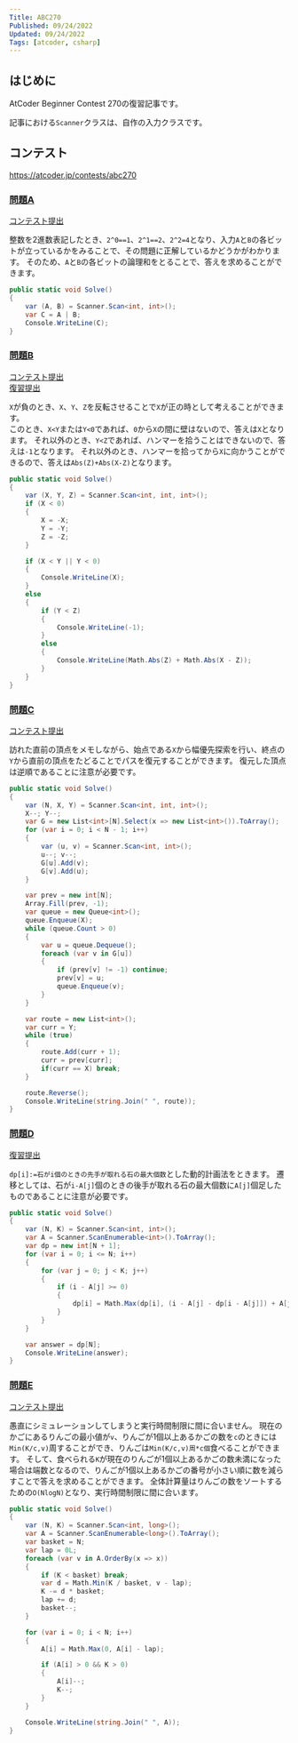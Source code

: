 ```yaml
---
Title: ABC270
Published: 09/24/2022
Updated: 09/24/2022
Tags: [atcoder, csharp]
---
```


## はじめに

AtCoder Beginner Contest 270の復習記事です。

記事における`Scanner`クラスは、自作の入力クラスです。

## コンテスト

<https://atcoder.jp/contests/abc270>

### [問題A](https://atcoder.jp/contests/abc270/tasks/abc270_a)

[コンテスト提出](https://atcoder.jp/contests/abc270/submissions/35093269)

整数を2進数表記したとき、`2^0==1`、`2^1==2`、`2^2=4`となり、入力`A`と`B`の各ビットが立っているかをみることで、その問題に正解しているかどうかがわかります。
そのため、`A`と`B`の各ビットの論理和をとることで、答えを求めることができます。

```csharp
public static void Solve()
{
    var (A, B) = Scanner.Scan<int, int>();
    var C = A | B;
    Console.WriteLine(C);
}
```

### [問題B](https://atcoder.jp/contests/abc270/tasks/abc270_b)

[コンテスト提出](https://atcoder.jp/contests/abc270/submissions/35103936)  
[復習提出](https://atcoder.jp/contests/abc270/submissions/35139218)

`X`が負のとき、`X`、`Y`、`Z`を反転させることで`X`が正の時として考えることができます。  
このとき、`X<Y`または`Y<0`であれば、`0`から`X`の間に壁はないので、答えは`X`となります。
それ以外のとき、`Y<Z`であれば、ハンマーを拾うことはできないので、答えは`-1`となります。
それ以外のとき、ハンマーを拾ってから`X`に向かうことができるので、答えは`Abs(Z)+Abs(X-Z)`となります。

```csharp
public static void Solve()
{
    var (X, Y, Z) = Scanner.Scan<int, int, int>();
    if (X < 0)
    {
        X = -X;
        Y = -Y;
        Z = -Z;
    }

    if (X < Y || Y < 0)
    {
        Console.WriteLine(X);
    }
    else
    {
        if (Y < Z)
        {
            Console.WriteLine(-1);
        }
        else
        {
            Console.WriteLine(Math.Abs(Z) + Math.Abs(X - Z));
        }
    }
}
```

### [問題C](https://atcoder.jp/contests/abc270/tasks/abc270_c)

[コンテスト提出](https://atcoder.jp/contests/abc270/submissions/35106711)

訪れた直前の頂点をメモしながら、始点である`X`から幅優先探索を行い、終点の`Y`から直前の頂点をたどることでパスを復元することができます。
復元した頂点は逆順であることに注意が必要です。

```csharp
public static void Solve()
{
    var (N, X, Y) = Scanner.Scan<int, int, int>();
    X--; Y--;
    var G = new List<int>[N].Select(x => new List<int>()).ToArray();
    for (var i = 0; i < N - 1; i++)
    {
        var (u, v) = Scanner.Scan<int, int>();
        u--; v--;
        G[u].Add(v);
        G[v].Add(u);
    }

    var prev = new int[N];
    Array.Fill(prev, -1);
    var queue = new Queue<int>();
    queue.Enqueue(X);
    while (queue.Count > 0)
    {
        var u = queue.Dequeue();
        foreach (var v in G[u])
        {
            if (prev[v] != -1) continue;
            prev[v] = u;
            queue.Enqueue(v);
        }
    }

    var route = new List<int>();
    var curr = Y;
    while (true)
    {
        route.Add(curr + 1);
        curr = prev[curr];
        if(curr == X) break;
    }

    route.Reverse();
    Console.WriteLine(string.Join(" ", route));
}
```

### [問題D](https://atcoder.jp/contests/abc270/tasks/abc270_d)

[復習提出](https://atcoder.jp/contests/abc270/submissions/35138376)

`dp[i]:=石がi個のときの先手が取れる石の最大個数`とした動的計画法をときます。
遷移としては、石が`i-A[j]`個のときの後手が取れる石の最大個数に`A[j]`個足したものであることに注意が必要です。

```csharp
public static void Solve()
{
    var (N, K) = Scanner.Scan<int, int>();
    var A = Scanner.ScanEnumerable<int>().ToArray();
    var dp = new int[N + 1];
    for (var i = 0; i <= N; i++)
    {
        for (var j = 0; j < K; j++)
        {
            if (i - A[j] >= 0)
            {
                dp[i] = Math.Max(dp[i], (i - A[j] - dp[i - A[j]]) + A[j]);
            }
        }
    }

    var answer = dp[N];
    Console.WriteLine(answer);
}
```

### [問題E](https://atcoder.jp/contests/abc270/tasks/abc270_e)

[コンテスト提出](https://atcoder.jp/contests/abc270/submissions/35124130)

愚直にシミュレーションしてしまうと実行時間制限に間に合いません。
現在のかごにあるりんごの最小値が`v`、りんごが1個以上あるかごの数を`c`のときには`Min(K/c,v)`周することができ、りんごは`Min(K/c,v)周*c個`食べることができます。
そして、食べられる`K`が現在のりんごが1個以上あるかごの数未満になった場合は端数となるので、りんごが1個以上あるかごの番号が小さい順に数を減らすことで答えを求めることができます。
全体計算量はりんごの数をソートするための`O(NlogN)`となり、実行時間制限に間に合います。

```csharp
public static void Solve()
{
    var (N, K) = Scanner.Scan<int, long>();
    var A = Scanner.ScanEnumerable<long>().ToArray();
    var basket = N;
    var lap = 0L;
    foreach (var v in A.OrderBy(x => x))
    {
        if (K < basket) break;
        var d = Math.Min(K / basket, v - lap);
        K -= d * basket;
        lap += d;
        basket--;
    }

    for (var i = 0; i < N; i++)
    {
        A[i] = Math.Max(0, A[i] - lap);

        if (A[i] > 0 && K > 0)
        {
            A[i]--;
            K--;
        }
    }

    Console.WriteLine(string.Join(" ", A));
}
```
